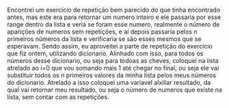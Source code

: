 Encontrei um exercício de repetição bem parecido do que tinha encontrado antes, mas este era para retornar um numero inteiro e ele passaria por esse range dentro da lista e veria se foram esse numero, realmente o número de aparições de numeros sem repetições, e aí depois passaria pelos n primeiros números da lista e verificaria se são esses mesmos que se esperavam. Sendo assim, eu aproveitei a parte de repetição do exercício que fiz ontem, utilizando dicionario. Alinhado com isso, para todos os números desse dicionario, ou seja para todoas as cheves, coloquei na lista atrelado ao i=0 que vou somando mais 1 até chegar no final, ou seja ele vai substituir todos os n primeiros valores da minha lista pelos meus números do dicionario. Atrelado a isso coloquei uma variavel alxiliar resultado, da qual vai retornar meu resultado, ou seja o número de numeros que existe na lista, sem contar com as repetições.